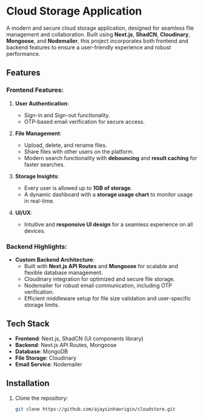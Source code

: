 # Cloud Storage Application  

A modern and secure cloud storage application, designed for seamless file management and collaboration. Built using **Next.js**, **ShadCN**, **Cloudinary**, **Mongoose**, and **Nodemailer**, this project incorporates both frontend and backend features to ensure a user-friendly experience and robust performance.  

## Features  

### Frontend Features:  
1. **User Authentication**:  
   - Sign-in and Sign-out functionality.  
   - OTP-based email verification for secure access.  

2. **File Management**:  
   - Upload, delete, and rename files.  
   - Share files with other users on the platform.  
   - Modern search functionality with **debouncing** and **result caching** for faster searches.  

3. **Storage Insights**:  
   - Every user is allowed up to **1GB of storage**.  
   - A dynamic dashboard with a **storage usage chart** to monitor usage in real-time.  

4. **UI/UX**:  
   - Intuitive and **responsive UI design** for a seamless experience on all devices.  

### Backend Highlights:  
- **Custom Backend Architecture**:  
  - Built with **Next.js API Routes** and **Mongoose** for scalable and flexible database management.  
  - Cloudinary integration for optimized and secure file storage.  
  - Nodemailer for robust email communication, including OTP verification.  
  - Efficient middleware setup for file size validation and user-specific storage limits.  

## Tech Stack  
- **Frontend**: Next.js, ShadCN (UI components library)  
- **Backend**: Next.js API Routes, Mongoose  
- **Database**: MongoDB  
- **File Storage**: Cloudinary  
- **Email Service**: Nodemailer  

## Installation  

1. Clone the repository:  
   ```bash  
   git clone https://github.com/ajaysinhaorigin/cloudstore.git  
